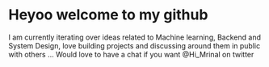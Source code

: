 # Heyoo welcome to my github

I am currently iterating over ideas related to Machine learning, Backend and System Design, love building projects and discussing around them in public with others ... Would love to have a chat if you want @Hi_Mrinal on twitter 